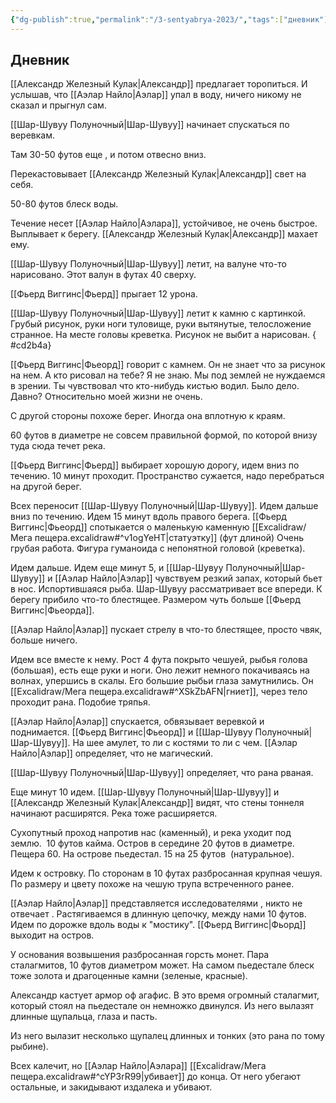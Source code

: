 ```yaml
---
{"dg-publish":true,"permalink":"/3-sentyabrya-2023/","tags":["дневник"]}
---
```


## Дневник

[[Александр Железный Кулак\|Александр]] предлагает торопиться. И услышав, что [[Аэлар Найло\|Аэлар]] упал в воду, ничего никому не сказал и прыгнул сам.

[[Шар-Шувуу Полуночный\|Шар-Шувуу]] начинает спускаться по веревкам.

Там 30-50 футов еще , и потом отвесно вниз.

Перекастовывает [[Александр Железный Кулак\|Александр]] свет на себя.

50-80 футов блеск воды.

Течение несет [[Аэлар Найло\|Аэлара]], устойчивое, не очень быстрое. Выплывает к берегу. [[Александр Железный Кулак\|Александр]] махает ему.

[[Шар-Шувуу Полуночный\|Шар-Шувуу]] летит, на валуне что-то нарисовано. Этот валун в футах 40 сверху.

[[Фьерд Виггинс\|Фьерд]] прыгает 12 урона.

[[Шар-Шувуу Полуночный\|Шар-Шувуу]] летит к камню с картинкой. Грубый рисунок, руки ноги туловище, руки вытянутые, телосложение странное. На месте головы креветка. Рисунок не выбит а нарисован.
{ #cd2b4a}


[[Фьерд Виггинс\|Фьеорд]] говорит с камнем. Он не знает что за рисунок на нем. А кто рисовал на тебе? Я не знаю. Мы под землей не нуждаемся в зрении. Ты чувствовал что кто-нибудь кистью водил. Было дело. Давно? Относительно моей жизни не очень.

С другой стороны похоже берег. Иногда она вплотную к краям.

60 футов в диаметре не совсем правильной формой, по которой внизу туда сюда течет река.

[[Фьерд Виггинс\|Фьерд]] выбирает хорошую дорогу, идем вниз по течению. 10 минут проходит. Пространство сужается, надо перебраться на другой берег.

Всех переносит [[Шар-Шувуу Полуночный\|Шар-Шувуу]]. Идем дальше вниз по течению. Идем 15 минут вдоль правого берега. [[Фьерд Виггинс\|Фьеорд]] спотыкается о маленькую каменную [[Excalidraw/Мега пещера.excalidraw#^v1ogYeHT\|статуэтку]] (фут длиной) Очень грубая работа. Фигура гуманоида с непонятной головой (креветка).

Идем дальше. Идем еще минут 5, и [[Шар-Шувуу Полуночный\|Шар-Шувуу]] и [[Аэлар Найло\|Аэлар]] чувствуем резкий запах, который бьет в нос. Испортившаяся рыба. Шар-Шувуу рассматривает все впереди. К берегу прибило что-то блестящее. Размером чуть больше [[Фьерд Виггинс\|Фьеорда]].

[[Аэлар Найло\|Аэлар]] пускает стрелу в что-то блестящее, просто чвяк, больше ничего.

Идем все вместе к нему. Рост 4 фута покрыто чешуей, рыбья голова (большая), есть еще руки и ноги. Оно лежит немного покачиваясь на волнах, упершись в скалы. Его большие рыбьи глаза замутнились. Он [[Excalidraw/Мега пещера.excalidraw#^XSkZbAFN\|гниет]], через тело проходит рана. Подобие тряпья.

[[Аэлар Найло\|Аэлар]] спускается, обвязывает веревкой и поднимается. [[Фьерд Виггинс\|Фьеорд]] и [[Шар-Шувуу Полуночный\|Шар-Шувуу]]. На шее амулет, то ли с костями то ли с чем. [[Аэлар Найло\|Аэлар]] определяет, что не магический.

[[Шар-Шувуу Полуночный\|Шар-Шувуу]] определяет, что рана рваная.

Еще минут 10 идем. [[Шар-Шувуу Полуночный\|Шар-Шувуу]] и [[Александр Железный Кулак\|Александр]] видят, что стены тоннеля начинают расширятся. Река тоже расширяется.

Сухопутный проход напротив нас (каменный), и река уходит под землю.  10 футов кайма. Остров в середине 20 футов в диаметре. Пещера 60. На острове пьедестал. 15 на 25 футов  (натуральное).

Идем к островку. По сторонам в 10 футах разбросанная крупная чешуя. По размеру и цвету похоже на чешую трупа встреченного ранее.

[[Аэлар Найло\|Аэлар]] представляется исследователями , никто не отвечает . Растягиваемся в длинную цепочку, между нами 10 футов. Идем по дорожке вдоль воды к "мостику". [[Фьерд Виггинс\|Фьорд]] выходит на остров.

У основания возвышения разбросанная горсть монет. Пара сталагмитов, 10 футов диаметром может. На самом пьедестале блеск тоже золота и драгоценные камни (зеленые, красные).

Александр кастует армор оф агафис. В это время огромный сталагмит, который стоял на пьедестале он немножко двинулся. Из него вылазят длинные щупальца, глаза и пасть.

Из него вылазит несколько щупалец длинных и тонких (это рана по тому рыбине).

Всех калечит, но [[Аэлар Найло\|Аэлара]] [[Excalidraw/Мега пещера.excalidraw#^cYP3rR99\|убивает]] до конца. От него убегают остальные, и закидывают издалека и убивают.